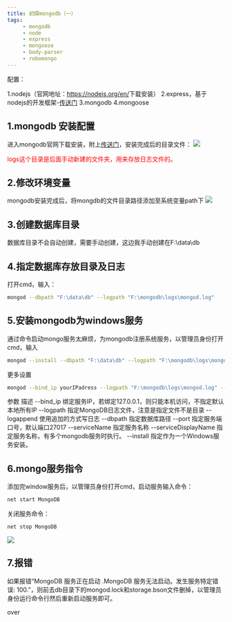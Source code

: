 ```yaml
---
title: 初探mongodb（一）
tags:
     - mongodb
     - node
     - express
     - mongoose
     - body-parser
     - robomongo
---
```

配置：

1.nodejs（官网地址：<a href="https://nodejs.org/en/" target="_blank">https://nodejs.org/en/</a>下载安装）
2.express，基于nodejs的开发框架-<a href="http://www.expressjs.com.cn/" target="_blank">传送门</a>
3.mongodb
4.mongoose

<!--more-->

## 1.mongodb 安装配置

进入mongodb官网下载安装，附上<a href="https://www.mongodb.com/download-center?jmp=nav#community" target="_blank">传送门</a>，安装完成后的目录文件：
<img src="/img/img5.png" />
<p style="color:red">logs这个目录是后面手动新建的文件夹，用来存放日志文件的。</p>

## 2.修改环境变量

mongodb安装完成后，将mongdb的文件目录路径添加至系统变量path下
<img src="/img/img6.png" />

## 3.创建数据库目录

数据库目录不会自动创建，需要手动创建，这边我手动创建在F:\data\db


## 4.指定数据库存放目录及日志

打开cmd，输入：
``` bash
mongod --dbpath "F:\data\db" --logpath "F:\mongodb\logs\mongod.log"
```

## 5.安装mongodb为windows服务

通过命令启动mongo服务太麻烦，为mongodb注册系统服务，以管理员身份打开cmd，输入
``` bash
mongod --install --dbpath "F:\data\db" --logpath "F:\mongodb\logs\mongod.log"
```
更多设置
``` bash
mongod --bind_ip yourIPadress --logpath "F:\mongodb\logs\mongod.log" --logappend --dbpath "D:\data\db" --port yourPortNumber --serviceName "YourServiceName" --serviceDisplayName "YourServiceName" --install
```
参数 描述
--bind_ip 绑定服务IP，若绑定127.0.0.1，则只能本机访问，不指定默认本地所有IP
--logpath 指定MongoDB日志文件，注意是指定文件不是目录
--logappend 使用追加的方式写日志
--dbpath 指定数据库路径
--port 指定服务端口号，默认端口27017
--serviceName 指定服务名称
--serviceDisplayName 指定服务名称，有多个mongodb服务时执行。
--install 指定作为一个Windows服务安装。


## 6.mongo服务指令

添加完window服务后，以管理员身份打开cmd，启动服务输入命令：
``` bash
net start MongoDB
```
关闭服务命令：
``` bash
net stop MongoDB
```
<img src="/img/img7.png" />

## 7.报错

如果报错“MongoDB 服务正在启动 .MongoDB 服务无法启动。发生服务特定错误: 100.”，则前去db目录下的mongod.lock和storage.bson文件删掉，以管理员身份运行命令行然后重新启动服务即可。

over